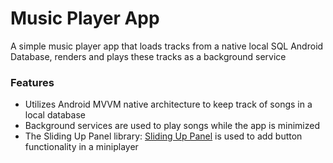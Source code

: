 # Music Player App
A simple music player app that loads tracks from a native local SQL Android Database, renders and plays these tracks as a background service
### Features
  * Utilizes Android MVVM native architecture to keep track of songs in a local database
  * Background services are used to play songs while the app is minimized 
  * The Sliding Up Panel library: [Sliding Up Panel](https://github.com/umano/AndroidSlidingUpPanel 'Umano | Android Sliding Up Panel') is used 
     to add button functionality in a miniplayer
        
